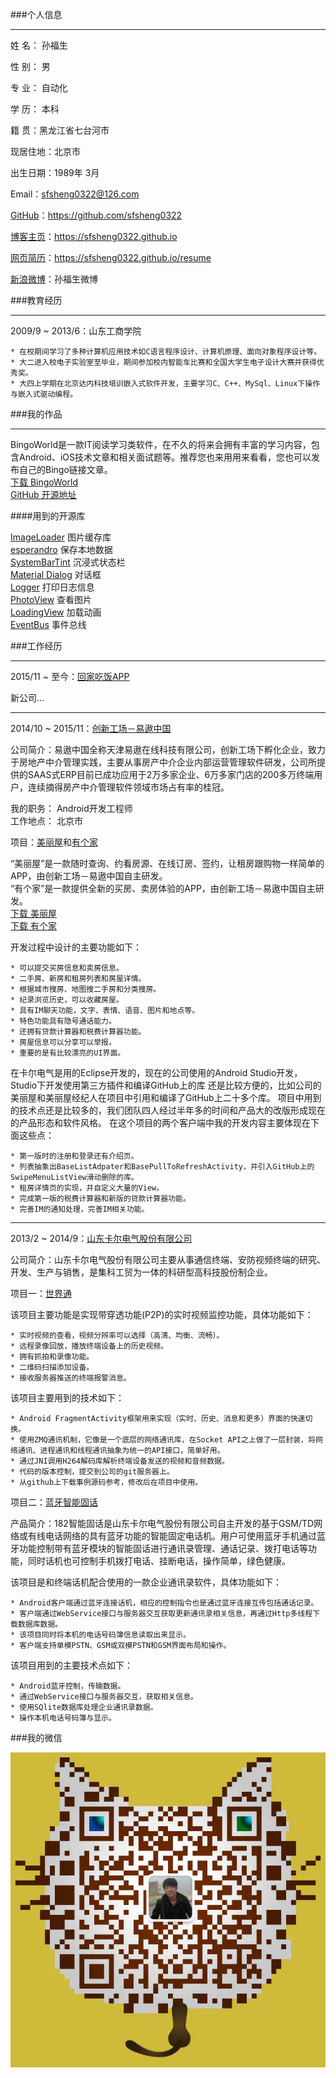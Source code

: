 
###个人信息
***

姓	名：	孙福生

性	别：	男

专	业：	自动化

学	历：	本科

籍	贯：黑龙江省七台河市

现居住地：北京市

出生日期：1989年 3月

Email：sfsheng0322@126.com

[GitHub](https://github.com/sfsheng0322)：https://github.com/sfsheng0322

[博客主页](https://sfsheng0322.github.io)：https://sfsheng0322.github.io

[网页简历](https://sfsheng0322.github.io/resume)：https://sfsheng0322.github.io/resume

[新浪微博](http://weibo.com/3852192525/profile?topnav=1&wvr=6)：孙福生微博
<br/>

###教育经历
***

2009/9 ~ 2013/6：山东工商学院

	* 在校期间学习了多种计算机应用技术如C语言程序设计、计算机原理、面向对象程序设计等。
	* 大二进入校电子实验室至毕业，期间参加校内智能车比赛和全国大学生电子设计大赛并获得优秀奖。
	* 大四上学期在北京达内科技培训嵌入式软件开发，主要学习C、C++、MySql、Linux下操作与嵌入式驱动编程。

###我的作品
***

BingoWorld是一款IT阅读学习类软件，在不久的将来会拥有丰富的学习内容，包含Android、iOS技术文章和相关面试题等。推荐您也来用用来看看，您也可以发布自己的Bingo链接文章。<br/>
[下载 BingoWorld](https://fir.im/bingoworld)<br/>
[GitHub 开源地址](https://github.com/sfsheng0322/Bingo)<br/>

####用到的开源库

[ImageLoader](https://github.com/nostra13/Android-Universal-Image-Loader) 图片缓存库  
[esperandro](https://github.com/dkunzler/esperandro) 保存本地数据  
[SystemBarTint](https://github.com/jgilfelt/SystemBarTint) 沉浸式状态栏  
[Material Dialog](https://github.com/afollestad/material-dialogs) 对话框  
[Logger](https://github.com/orhanobut/logger) 打印日志信息  
[PhotoView](https://github.com/chrisbanes/PhotoView) 查看图片  
[LoadingView](https://github.com/zzz40500/android-shapeLoadingView) 加载动画  
[EventBus](https://github.com/greenrobot/EventBus) 事件总线  

###工作经历
***

2015/11 ~ 至今：[回家吃饭APP](http://www.jiashuangkuaizi.com/)

新公司...

***

2014/10 ~ 2015/11：[创新工场－易遨中国](http://www.eallcn.com/)

公司简介：易遨中国全称天津易遨在线科技有限公司，创新工场下孵化企业，致力于房地产中介管理实践，主要从事房产中介企业内部运营管理软件研发，公司所提供的SAAS式ERP目前已成功应用于2万多家企业、6万多家门店的200多万终端用户，连续摘得房产中介管理软件领域市场占有率的桂冠。

我的职务：	Android开发工程师<br/>
工作地点：	北京市

项目：[美丽屋](http://bj.meiliwu.com/)和[有个家](http://bj.yougejia.com/)

“美丽屋”是一款随时查询、约看房源、在线订房、签约，让租房跟购物一样简单的APP，由创新工场－易遨中国自主研发。<br/>
“有个家”是一款提供全新的买房、卖房体验的APP，由创新工场－易遨中国自主研发。<br/>
[下载 美丽屋](https://dl.eallcn.com/rent/c/android)<br/>
[下载 有个家](http://a.app.qq.com/o/simple.jsp?pkgname=com.eallcn.chow&g_f=991653)<br/>

开发过程中设计的主要功能如下：

	* 可以提交买房信息和卖房信息。
	* 二手房、新房和租房列表和房屋详情。
	* 根据城市搜房、地图搜二手房和分类搜房。
	* 纪录浏览历史，可以收藏房屋。
	* 具有IM聊天功能，文字、表情、语音、图片和地点等。
	* 特色功能具有隐号通话能力。
	* 还拥有贷款计算器和税费计算器功能。
	* 房屋信息可以分享可以举报。
	* 重要的是有比较漂亮的UI界面。

在卡尔电气是用的Eclipse开发的，现在的公司使用的Android Studio开发，Studio下开发使用第三方插件和编译GitHub上的库
还是比较方便的，比如公司的美丽屋和美丽屋经纪人在项目中引用和编译了GitHub上二十多个库。
项目中用到的技术点还是比较多的，我们团队四人经过半年多的时间和产品大的改版形成现在的产品形态和软件风格。
在这个项目的两个客户端中我的开发内容主要体现在下面这些点：

	* 第一版时的注册和登录还有介绍页。
	* 列表抽象出BaseListAdpater和BasePullToRefreshActivity，并引入GitHub上的SwipeMenuListView滑动删除的库。
	* 租房详情页的实现，并自定义大量的View。
	* 完成第一版的税费计算器和新版的贷款计算器功能。
	* 完善IM的通知处理，完善IM相关功能。

***

2013/2 ~ 2014/9：[山东卡尔电气股份有限公司](http://www.kaer.cn/)

公司简介：山东卡尔电气股份有限公司主要从事通信终端、安防视频终端的研究、开发、生产与销售，是集科工贸为一体的科研型高科技股份制企业。

项目一：[世界通](http://www.kaer.cn/pro-836.html)

该项目主要功能是实现带穿透功能(P2P)的实时视频监控功能，具体功能如下：

	* 实时视频的查看，视频分辨率可以选择（高清、均衡、流畅）。	
	* 远程录像回放，播放终端设备上的历史视频。	
	* 拥有抓拍和录像功能。	
	* 二维码扫描添加设备。	
	* 接收服务器推送的终端报警消息。	

该项目主要用到的技术如下：

	* Android FragmentActivity框架用来实现（实时、历史、消息和更多）界面的快速切换。	
	* 使用ZMQ通讯机制，它像是一个底层的网络通讯库，在Socket API之上做了一层封装，将网络通讯、进程通讯和线程通讯抽象为统一的API接口，简单好用。	
	* 通过JNI调用H264解码库解析终端设备发送的视频和音频数据。	
	* 代码的版本控制，提交到公司的git服务器上。	
	* 从github上下载事例源码参考，修改后在项目中使用。	

项目二：[蓝牙智能固话](http://www.kaer.cn/pro-834.html)

产品简介：182智能固话是山东卡尔电气股份有限公司自主开发的基于GSM/TD网络或有线电话网络的具有蓝牙功能的智能固定电话机。用户可使用蓝牙手机通过蓝牙功能控制带有蓝牙模块的智能固话进行通讯录管理、通话记录、拨打电话等功能，同时话机也可控制手机拨打电话、挂断电话，操作简单，绿色健康。

该项目是和终端话机配合使用的一款企业通讯录软件，具体功能如下：

	* Android客户端通过蓝牙连接话机，相应的控制指令也是通过蓝牙连接互传包括通话记录。
	* 客户端通过WebService接口与服务器交互获取更新通讯录相关信息，再通过Http多线程下载数据库数据。
	* 该项目同时将本机的电话号码簿信息读取出来显示。
	* 客户端支持单模PSTN、GSM或双模PSTN和GSM界面布局和操作。

该项目用到的主要技术点如下：

	* Android蓝牙控制，传输数据。
	* 通过WebService接口与服务器交互，获取相关信息。
	* 使用SQlite数据库处理企业通讯录数据。
	* 操作本机电话号码簿与显示。

###我的微信

![](/assets/my_wechat.png)




